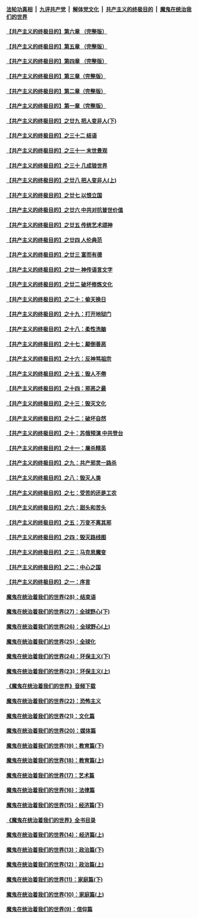 ####  [法轮功真相](../../../../basic/blob/master/README.md?t=01120826) &nbsp;|&nbsp; [九评共产党](../../../../9ping.md/blob/master/README.md?t=01120826) &nbsp;|&nbsp; [解体党文化](../../../../jtdwh.md/blob/master/README.md?t=01120826)  &nbsp;|&nbsp; [共产主义的终极目的](../../../../gczydzjmd.md/blob/master/README.md?t=01120826) &nbsp;|&nbsp; [魔鬼在统治我们的世界](../../../../mgztzwmdsj.md/blob/master/README.md?t=01120826) 

#### [【共产主义的终极目的】第六章 （完整版）](../pages/nsc422/n11428913.md?t=01120826) 

#### [【共产主义的终极目的】第五章 （完整版）](../pages/nsc422/n11428912.md?t=01120826) 

#### [【共产主义的终极目的】第四章 （完整版）](../pages/nsc422/n11428907.md?t=01120826) 

#### [【共产主义的终极目的】第三章（完整版）](../pages/nsc422/n11428848.md?t=01120826) 

#### [【共产主义的终极目的】第二章（完整版）](../pages/nsc422/n11428831.md?t=01120826) 

#### [【共产主义的终极目的】第一章（完整版）](../pages/nsc422/n11417651.md?t=01120826) 

#### [【共产主义的终极目的】之廿九 把人变非人(下)](../pages/nsc422/n11344140.md?t=01120826) 

#### [【共产主义的终极目的】之三十二 结语](../pages/nsc422/n11360535.md?t=01120826) 

#### [【共产主义的终极目的】之三十一 末世景观](../pages/nsc422/n11351129.md?t=01120826) 

#### [【共产主义的终极目的】之三十 几成狼世界](../pages/nsc422/n11348280.md?t=01120826) 

#### [【共产主义的终极目的】之廿八 把人变非人(上)](../pages/nsc422/n11340492.md?t=01120826) 

#### [【共产主义的终极目的】之廿七 以恨立国](../pages/nsc422/n11336944.md?t=01120826) 

#### [【共产主义的终极目的】之廿六 中共对抗普世价值](../pages/nsc422/n11324785.md?t=01120826) 

#### [【共产主义的终极目的】之廿五 传统艺术颂神](../pages/nsc422/n11296396.md?t=01120826) 

#### [【共产主义的终极目的】之廿四 人伦典范](../pages/nsc422/n11296397.md?t=01120826) 

#### [【共产主义的终极目的】之廿三 富而有德](../pages/nsc422/n11283598.md?t=01120826) 

#### [【共产主义的终极目的】之廿一 神传语言文字](../pages/nsc422/n11263265.md?t=01120826) 

#### [【共产主义的终极目的】之廿二 破坏修炼文化](../pages/nsc422/n11245728.md?t=01120826) 

#### [【共产主义的终极目的】之二十：偷天换日](../pages/nsc422/n11238846.md?t=01120826) 

#### [【共产主义的终极目的】之十九：打开地狱门](../pages/nsc422/n11206376.md?t=01120826) 

#### [【共产主义的终极目的】之十八：柔性洗脑](../pages/nsc422/n11199994.md?t=01120826) 

#### [【共产主义的终极目的】之十七：颠倒善恶](../pages/nsc422/n11179782.md?t=01120826) 

#### [【共产主义的终极目的】之十六：反神骂祖宗](../pages/nsc422/n11166798.md?t=01120826) 

#### [【共产主义的终极目的】之十五：毁人不倦](../pages/nsc422/n11166792.md?t=01120826) 

#### [【共产主义的终极目的】之十四：邪恶之最](../pages/nsc422/n11150249.md?t=01120826) 

#### [【共产主义的终极目的】之十三：毁灭文化](../pages/nsc422/n11135227.md?t=01120826) 

#### [【共产主义的终极目的】之十二：破坏自然](../pages/nsc422/n11135214.md?t=01120826) 

#### [【共产主义的终极目的】之十：苏俄预演 中共登台](../pages/nsc422/n11118424.md?t=01120826) 

#### [【共产主义的终极目的】之十一：屠杀精英](../pages/nsc422/n11118442.md?t=01120826) 

#### [【共产主义的终极目的】之九：共产邪灵一路杀](../pages/nsc422/n11114139.md?t=01120826) 

#### [【共产主义的终极目的】之八：毁灭人类](../pages/nsc422/n11108503.md?t=01120826) 

#### [【共产主义的终极目的】之七：受苦的还是工农](../pages/nsc422/n11101809.md?t=01120826) 

#### [【共产主义的终极目的】之六：甜头和苦头](../pages/nsc422/n11096971.md?t=01120826) 

#### [【共产主义的终极目的】之五：万变不离其邪](../pages/nsc422/n11091285.md?t=01120826) 

#### [【共产主义的终极目的】之四：毁灭路线图](../pages/nsc422/n11086284.md?t=01120826) 

#### [【共产主义的终极目的】之三：马克思魔变](../pages/nsc422/n11061941.md?t=01120826) 

#### [【共产主义的终极目的】之二：中心之国](../pages/nsc422/n11047728.md?t=01120826) 

#### [【共产主义的终极目的】之一：序言](../pages/nsc422/n11086077.md?t=01120826) 

#### [魔鬼在统治着我们的世界(28)：结束语](../pages/nsc422/n10936246.md?t=01120826) 

#### [魔鬼在统治着我们的世界(27)：全球野心(下)](../pages/nsc422/n10928319.md?t=01120826) 

#### [魔鬼在统治着我们的世界(26)：全球野心(上)](../pages/nsc422/n10900318.md?t=01120826) 

#### [魔鬼在统治着我们的世界(25)：全球化](../pages/nsc422/n10788205.md?t=01120826) 

#### [魔鬼在统治着我们的世界(24)：环保主义(下)](../pages/nsc422/n10695307.md?t=01120826) 

#### [魔鬼在统治着我们的世界(23)：环保主义(上)](../pages/nsc422/n10688613.md?t=01120826) 

#### [《魔鬼在统治着我们的世界》音频下载](../pages/nsc422/n10635553.md?t=01120826) 

#### [魔鬼在统治着我们的世界(22)：恐怖主义](../pages/nsc422/n10614727.md?t=01120826) 

#### [魔鬼在统治着我们的世界(21)：文化篇](../pages/nsc422/n10597706.md?t=01120826) 

#### [魔鬼在统治着我们的世界(20)：媒体篇](../pages/nsc422/n10586579.md?t=01120826) 

#### [魔鬼在统治着我们的世界(19)：教育篇(下)](../pages/nsc422/n10564808.md?t=01120826) 

#### [魔鬼在统治着我们的世界(18)：教育篇(上)](../pages/nsc422/n10526970.md?t=01120826) 

#### [魔鬼在统治着我们的世界(17)：艺术篇](../pages/nsc422/n10499093.md?t=01120826) 

#### [魔鬼在统治着我们的世界(16)：法律篇](../pages/nsc422/n10485969.md?t=01120826) 

#### [魔鬼在统治着我们的世界(15)：经济篇(下)](../pages/nsc422/n10469975.md?t=01120826) 

#### [《魔鬼在统治着我们的世界》全书目录](../pages/nsc422/n10464261.md?t=01120826) 

#### [魔鬼在统治着我们的世界(14)：经济篇(上)](../pages/nsc422/n10457370.md?t=01120826) 

#### [魔鬼在统治着我们的世界(13)：政治篇(下)](../pages/nsc422/n10448270.md?t=01120826) 

#### [魔鬼在统治着我们的世界(12)：政治篇(上)](../pages/nsc422/n10444576.md?t=01120826) 

#### [魔鬼在统治着我们的世界(11)：家庭篇(下)](../pages/nsc422/n10440961.md?t=01120826) 

#### [魔鬼在统治着我们的世界(10)：家庭篇(上)](../pages/nsc422/n10435448.md?t=01120826) 

#### [魔鬼在统治着我们的世界(9)：信仰篇](../pages/nsc422/n10432159.md?t=01120826) 

